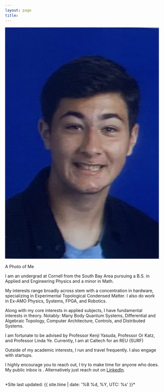 ```yaml
---
layout: page
title: 
---
```

<div class="profile-container">
  <div class="profile-image-container">
    <img src="assets/pfp.jpeg" alt="Profile Photo" class="profile-image">
    <p class="profile-caption">A Photo of Me</p>
  </div>
  <div class="profile-content">
    <p>
      I am an undergrad at Cornell from the South Bay Area pursuing a B.S. in Applied and Engineering Physics and a minor in Math.
    </p>
    <p>
      My interests range broadly across stem with a concentration in hardware, specializing in Experimental Topological Condensed Matter. I also do work in Ex-AMO Physics, Systems, FPGA, and Robotics.
    </p>
    <p>
      Along with my core interests in applied subjects, I have fundamental interests in theory. Notably: Many Body Quantum Systems, Differential and Algebraic Topology, Computer Architecture, Controls, and Distributed Systems.
    </p>
    <p>
    I am fortunate to be advised by Professor Kenji Yasuda, Professor Or Katz, and Professor Linda Ye. Currently, I am at Caltech for an REU (SURF)
    </p>
    <p>
      Outside of my academic interests, I run and travel frequently. I also engage with startups.
    </p>
    <p>
      I highly encourage you to reach out, I try to make time for anyone who does. My public inbox is <code><span id="email-display"></span></code>. Alternatively just reach out on <a href="https://www.linkedin.com/in/austin--wu/">LinkedIn</a>.
    <script>
        var encodedEmail = "cHVibGljQGF1c3Rpbi13dS5jb20=";
        var decodedEmail = atob(encodedEmail);
        document.getElementById("email-display").innerHTML = decodedEmail;
        var emailLink = document.createElement('a');
        emailLink.href = 'mailto:' + decodedEmail;
        emailLink.textContent = decodedEmail;
        document.getElementById("email-display").innerHTML = '';        document.getElementById("email-display").appendChild(emailLink);
    </script>
    </p>
  </div>
</div>
<br>
*Site last updated: {{ site.time | date: '%B %d, %Y, UTC: %s' }}*
